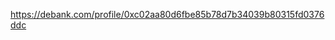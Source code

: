 https://debank.com/profile/0xc02aa80d6fbe85b78d7b34039b80315fd0376ddc

<!-- Auto-update: 2025-10-06T23:35:19.736518 -->
